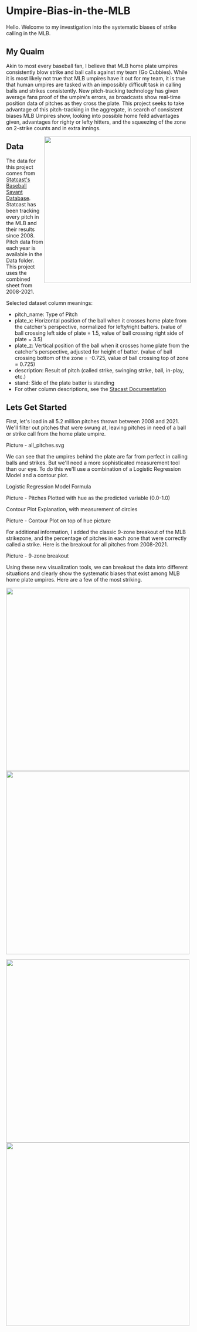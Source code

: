 # Umpire-Bias-in-the-MLB

Hello. Welcome to my investigation into the systematic biases of strike calling in the MLB. 

## My Qualm

Akin to most every baseball fan, I believe that MLB home plate umpires consistently blow strike and ball calls against my team (Go Cubbies). While it is most likely not true that MLB umpires have it out for my team, it is true that human umpires are tasked with an impossibly difficult task in calling balls and strikes consistently. New pitch-tracking technology has given average fans proof of the umpire's errors, as broadcasts show real-time position data of pitches as they cross the plate. This project seeks to take advantage of this pitch-tracking in the aggregate, in search of consistent biases MLB Umpires show, looking into possible home feild advantages given, advantages for righty or lefty hitters, and the squeezing of the zone on 2-strike counts and in extra innings.

<img align="right" src="https://user-images.githubusercontent.com/105253832/168166383-df7f15e6-b113-4c54-93ad-230f77070e3f.svg" width="400" height="400">


## Data

The data for this project comes from [Statcast's Baseball Savant Database](https://baseballsavant.mlb.com/statcast_search). Statcast has been tracking every pitch in the MLB and their results since 2008. Pitch data from each year is available in the Data folder. This project uses the combined sheet from 2008-2021.

Selected dataset column meanings:
- pitch_name: Type of Pitch
- plate_x: Horizontal position of the ball when it crosses home plate from the catcher's perspective, normalized for lefty/right batters. (value of ball crossing left side of plate = 1.5, value of ball crossing right side of plate = 3.5)
- plate_z: Vertical position of the ball when it crosses home plate from the catcher's perspective, adjusted for height of batter. (value of ball crossing bottom of the zone = -0.725, value of ball crossing top of zone = 0.725)
- description: Result of pitch (called strike, swinging strike, ball, in-play, etc.)
- stand: Side of the plate batter is standing
- For other column descriptions, see the [Stacast Documentation](https://baseballsavant.mlb.com/csv-docs)

## Lets Get Started

First, let's load in all 5.2 million pitches thrown between 2008 and 2021. We'll filter out pitches that were swung at, leaving pitches in need of a ball or strike call from the home plate umpire.

Picture - all_pitches.svg

We can see that the umpires behind the plate are far from perfect in calling balls and strikes. But we'll need a more sophisticated measurement tool than our eye. To do this we'll use a combination of a Logistic Regression Model and a contour plot. 

Logistic Regression Model Formula

Picture - Pitches Plotted with hue as the predicted variable (0.0-1.0)

Contour Plot Explanation, with measurement of circles

Picture - Contour Plot on top of hue picture

For additional information, I added the classic 9-zone breakout of the MLB strikezone, and the percentage of pitches in each zone that were correctly called a strike. Here is the breakout for all pitches from 2008-2021.

Picture - 9-zone breakout

Using these new visualization tools, we can breakout the data into different situations and clearly show the systematic biases that exist among MLB home plate umpires. Here are a few of the most striking. 

<p float="left">
<img src="https://user-images.githubusercontent.com/105253832/168164448-45386ea3-2622-4539-a62d-21e75e1205aa.svg" width="500" height="500">
<img src="https://user-images.githubusercontent.com/105253832/168164516-c4127e96-151e-4ceb-8b5e-8bdf05029f56.svg" width="500" height="500">
</p>

<p float="left">
<img src="https://user-images.githubusercontent.com/105253832/168165777-685cde0c-30b7-4ad0-a9d8-dd91ad0f51c6.svg" width="500" height="500">
<img src="https://user-images.githubusercontent.com/105253832/168165820-36c5362e-3990-4c76-9bd5-64fe27ddea17.svg" width="500" height="500">
</p>
